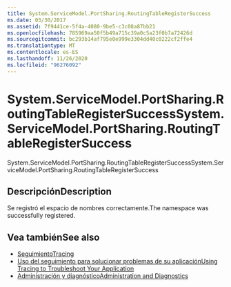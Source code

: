 ```yaml
---
title: System.ServiceModel.PortSharing.RoutingTableRegisterSuccess
ms.date: 03/30/2017
ms.assetid: 7f9441ce-5f4a-4080-9be5-c3c08a87bb21
ms.openlocfilehash: 785969aa50f5b49a715c39a0c5a23f0b7a72426d
ms.sourcegitcommit: bc293b14af795e0e999e3304dd40c0222cf2ffe4
ms.translationtype: MT
ms.contentlocale: es-ES
ms.lasthandoff: 11/26/2020
ms.locfileid: "96276092"
---
```

# <a name="systemservicemodelportsharingroutingtableregistersuccess"></a><span data-ttu-id="d51dc-102">System.ServiceModel.PortSharing.RoutingTableRegisterSuccess</span><span class="sxs-lookup"><span data-stu-id="d51dc-102">System.ServiceModel.PortSharing.RoutingTableRegisterSuccess</span></span>

<span data-ttu-id="d51dc-103">System.ServiceModel.PortSharing.RoutingTableRegisterSuccess</span><span class="sxs-lookup"><span data-stu-id="d51dc-103">System.ServiceModel.PortSharing.RoutingTableRegisterSuccess</span></span>  
  
## <a name="description"></a><span data-ttu-id="d51dc-104">Descripción</span><span class="sxs-lookup"><span data-stu-id="d51dc-104">Description</span></span>  

 <span data-ttu-id="d51dc-105">Se registró el espacio de nombres correctamente.</span><span class="sxs-lookup"><span data-stu-id="d51dc-105">The namespace was successfully registered.</span></span>  
  
## <a name="see-also"></a><span data-ttu-id="d51dc-106">Vea también</span><span class="sxs-lookup"><span data-stu-id="d51dc-106">See also</span></span>

- [<span data-ttu-id="d51dc-107">Seguimiento</span><span class="sxs-lookup"><span data-stu-id="d51dc-107">Tracing</span></span>](index.md)
- [<span data-ttu-id="d51dc-108">Uso del seguimiento para solucionar problemas de su aplicación</span><span class="sxs-lookup"><span data-stu-id="d51dc-108">Using Tracing to Troubleshoot Your Application</span></span>](using-tracing-to-troubleshoot-your-application.md)
- [<span data-ttu-id="d51dc-109">Administración y diagnóstico</span><span class="sxs-lookup"><span data-stu-id="d51dc-109">Administration and Diagnostics</span></span>](../index.md)
